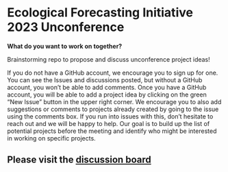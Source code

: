 # Ecological Forecasting Initiative 2023 Unconference

**What do you want to work on together?**

Brainstorming repo to propose and discuss unconference project ideas!

If you do not have a GitHub account, we encourage you to sign up for one. You can see the Issues and discussions posted, but without a GitHub account, you won’t be able to add comments.  Once you have a GitHub account, you will be able to add a project idea by clicking on the green “New Issue” button in the upper right corner. We encourage you to also add suggestions or comments to projects already created by going to the issue using the comments box.  If you run into issues with this, don’t hesitate to reach out and we will be happy to help.  Our goal is to build up the list of potential projects before the meeting and identify who might be interested in working on specific projects.

## Please visit the [discussion board](https://github.com/eco4cast/unconf-2023/issues)
